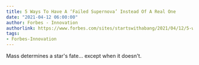 ```yaml
---
title: 5 Ways To Have A ‘Failed Supernova’ Instead Of A Real One
date: "2021-04-12 06:00:00"
author: Forbes - Innovation
authorlink: https://www.forbes.com/sites/startswithabang/2021/04/12/5-ways-to-have-a-failed-supernova-instead-of-a-real-one/
tags:
- Forbes-Innovation
---
```

Mass determines a star's fate... except when it doesn't.